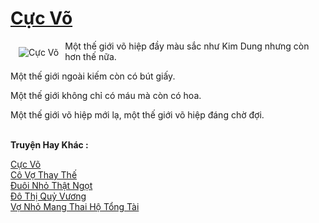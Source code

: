<a href="https://utruyen.com/truyen/cuc-vo/17420/" title="Cực Võ"><h1>Cực Võ</h1></a><div style="display:table"><img align="right" style="float: left; padding: 10px;" src="https://utruyen.com/images/story/200x260/cuc-vo.jpg" alt="Cực Võ">Một thế giới võ hiệp đầy màu sắc như Kim Dung nhưng còn hơn thế nữa.<p></p>Một thế giới ngoài kiếm còn có bút giấy.<p></p>Một thế giới không chỉ có máu mà còn có hoa.<p></p>Một thế giới võ hiệp mới lạ, một thế giới võ hiệp đáng chờ đợi.</div><p><br><b>Truyện Hay Khác :</b></p><a href="https://utruyen.com/truyen/cuc-vo/17420/" alt="Cực Võ">Cực Võ</a><br/><a href="https://utruyen.com/truyen/co-vo-thay-the/19243/" alt="Cô Vợ Thay Thế">Cô Vợ Thay Thế</a><br/><a href="https://github.com/quanluxury/ngontinh_top100/tree/master/18767" alt="Đuôi Nhỏ Thật Ngọt">Đuôi Nhỏ Thật Ngọt</a><br/><a href="https://github.com/quanluxury/ngontinh_top100/tree/master/12834" alt="Đô Thị Quỷ Vương">Đô Thị Quỷ Vương</a><br/><a href="https://maps.google.com.sg/url?q=https%3A%2F%2Futruyen.com%2Ftruyen%2Fvo-nho-mang-thai-ho-tong-tai%2F19167%2F" alt="Vợ Nhỏ Mang Thai Hộ Tổng Tài">Vợ Nhỏ Mang Thai Hộ Tổng Tài</a><br/>